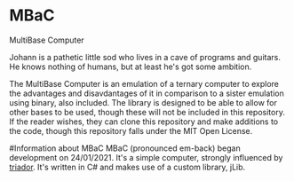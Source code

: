 # MBaC
MultiBase Computer

Johann is a pathetic little sod who lives in a cave of programs and guitars. He knows nothing of humans, but at least he's got some ambition.

The MultiBase Computer is an emulation of a ternary computer to explore the advantages and disavdantages of it in comparison to a sister emulation using binary, also included. The library is designed to be able to allow for other bases to be used, though these will not be included in this repository. If the reader wishes, they can clone this repository and make additions to the code, though this repository falls under the MIT Open License.

#Information about MBaC
MBaC (pronounced em-back) began development on 24/01/2021. It's a simple computer, strongly influenced by [triador](https://github.com/ssloy/triador). It's written in C# and makes use of a custom library, jLib.
